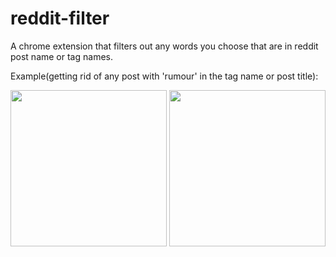 # reddit-filter

A chrome extension that filters out any words you choose that are in reddit post name or tag names.

Example(getting rid of any post with 'rumour' in the tag name or post title):

<img src="https://cdn.glitch.global/4be6c257-8b85-4358-9143-36cf8be89f98/filter.PNG?v=1650956162070" width="250" height="250">

<img src="https://cdn.glitch.global/4be6c257-8b85-4358-9143-36cf8be89f98/filtered.PNG?v=1650956162143" width="250" height="250">
